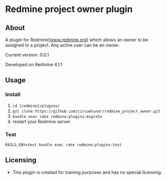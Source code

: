 Redmine project owner plugin
============================

About
-----

A plugin for Redmine[www.redmine.org] which allows an owner to be assigned to a project.
Any active user can be an owner.

Current version: 0.0.1

Developed on Redmine 4.1.1

Usage
-----

### Install

1. `cd [redmine]/plugins/`
2. `git clone https://github.com/circumlunar/redmine_project_owner.git`
3. `bundle exec rake redmine:plugins:migrate`
4. restart your Redmine server

### Test

`RAILS_ENV=test bundle exec rake redmine:plugins:test`

Licensing
---------
* This plugin is created for training purposes and has no special licensing.
